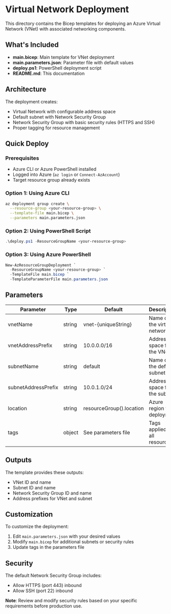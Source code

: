 # Virtual Network Deployment

This directory contains the Bicep templates for deploying an Azure Virtual Network (VNet) with associated networking components.

## What's Included

- **main.bicep**: Main template for VNet deployment
- **main.parameters.json**: Parameter file with default values
- **deploy.ps1**: PowerShell deployment script
- **README.md**: This documentation

## Architecture

The deployment creates:
- Virtual Network with configurable address space
- Default subnet with Network Security Group
- Network Security Group with basic security rules (HTTPS and SSH)
- Proper tagging for resource management

## Quick Deploy

### Prerequisites
- Azure CLI or Azure PowerShell installed
- Logged into Azure (`az login` or `Connect-AzAccount`)
- Target resource group already exists

### Option 1: Using Azure CLI
```bash
az deployment group create \
  --resource-group <your-resource-group> \
  --template-file main.bicep \
  --parameters main.parameters.json
```

### Option 2: Using PowerShell Script
```powershell
.\deploy.ps1 -ResourceGroupName <your-resource-group>
```

### Option 3: Using Azure PowerShell
```powershell
New-AzResourceGroupDeployment `
  -ResourceGroupName <your-resource-group> `
  -TemplateFile main.bicep `
  -TemplateParameterFile main.parameters.json
```

## Parameters

| Parameter | Type | Default | Description |
|-----------|------|---------|-------------|
| vnetName | string | vnet-{uniqueString} | Name of the virtual network |
| vnetAddressPrefix | string | 10.0.0.0/16 | Address space for the VNet |
| subnetName | string | default | Name of the default subnet |
| subnetAddressPrefix | string | 10.0.1.0/24 | Address space for the subnet |
| location | string | resourceGroup().location | Azure region for deployment |
| tags | object | See parameters file | Tags applied to all resources |

## Outputs

The template provides these outputs:
- VNet ID and name
- Subnet ID and name  
- Network Security Group ID and name
- Address prefixes for VNet and subnet

## Customization

To customize the deployment:
1. Edit `main.parameters.json` with your desired values
2. Modify `main.bicep` for additional subnets or security rules
3. Update tags in the parameters file

## Security

The default Network Security Group includes:
- Allow HTTPS (port 443) inbound
- Allow SSH (port 22) inbound

**Note**: Review and modify security rules based on your specific requirements before production use.
